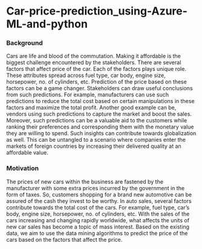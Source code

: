# Car-price-prediction_using-Azure-ML-and-python

### Background
Cars are life and blood of the commutation. Making it affordable is the biggest challenge encountered by the
stakeholders. There are several factors that affect price of the car. Each of the factors plays unique role. These
attributes spread across fuel type, car body, engine size, horsepower, no. of cylinders, etc. Prediction of the
price based on these factors can be a game changer. Stakeholders can draw useful conclusions from such
predictions. For example, manufacturers can use such predictions to reduce the total cost based on certain
manipulations in these factors and maximize the total profit. Another good example can be, vendors using such
predictions to capture the market and boost the sales. Moreover, such predictions can be a valuable aid to the
customers while ranking their preferences and corresponding them with the monetary value they are willing to
spend. Such insights can contribute towards globalization as well. This can be untangled to a scenario where
companies enter the markets of foreign countries by increasing their delivered quality at an affordable value.


### Motivation
The prices of new cars within the business are fastened by the manufacturer with some extra prices incurred by
the government in the form of taxes. So, customers shopping for a brand new automotive can be assured of the
cash they invest to be worthy. In auto sales, several factors contribute towards the total cost of the cars. For
example, fuel type, car’s body, engine size, horsepower, no. of cylinders, etc. With the sales of the cars
increasing and changing rapidly worldwide, what affects the units of new car sales has become a topic of mass
interest. Based on the existing data, we aim to use the data mining algorithms to predict the price of the cars
based on the factors that affect the price.
